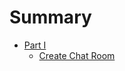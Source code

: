 # Summary

* [Part I](rest/reference/README.md)
    * [Create Chat Room](rest/reference/create-chat-room.md)
